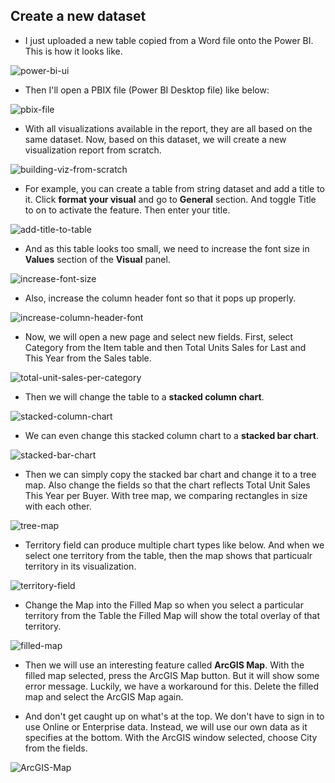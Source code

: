 ## Create a new dataset

- I just uploaded a new table copied from a Word file onto the Power BI. This is how it looks like.


![power-bi-ui](/pictures/Power-BI/power-bi-ui.PNG "powewr bi ui")


- Then I'll open a PBIX file (Power BI Desktop file) like below:


![pbix-file](/pictures/Power-BI/pbix-file.PNG "PBIX file")


- With all visualizations available in the report, they are all based on the same dataset. Now, based on this dataset, we will create a new visualization report from scratch.


![building-viz-from-scratch](/pictures/Power-BI/building-viz-from-scratch.PNG "building viz from scratch")


- For example, you can create a table from string dataset and add a title to it. Click **format your visual** and go to **General** section. And toggle Title to on to activate the feature. Then enter your title.


![add-title-to-table](/pictures/Power-BI/add-title.PNG "add title to a table")


- And as this table looks too small, we need to increase the font size in **Values** section of the **Visual** panel.


![increase-font-size](/pictures/Power-BI/increase-font-size.PNG "increase font size")


- Also, increase the column header font so that it pops up properly.


![increase-column-header-font](/pictures/Power-BI/increase-column-header-font.PNG "increase column header font")


- Now, we will open a new page and select new fields. First, select Category from the Item table and then Total Units Sales for Last and This Year from the Sales table.


![total-unit-sales-per-category](/pictures/Power-BI/total-unit-sales-per-category.PNG "total unit sales per category")


- Then we will change the table to a **stacked column chart**.


![stacked-column-chart](/pictures/Power-BI/stacked-column-chart.PNG "stacked column chart")


- We can even change this stacked column chart to a **stacked bar chart**.


![stacked-bar-chart](/pictures/Power-BI/stacked-bar-chart.PNG "stacked bar chart")


- Then we can simply copy the stacked bar chart and change it to a tree map. Also change the fields so that the chart reflects Total Unit Sales This Year per Buyer. With tree map, we comparing rectangles in size with each other.


![tree-map](/pictures/Power-BI/tree-map.PNG "tree map")


- Territory field can produce multiple chart types like below. And when we select one territory from the table, then the map shows that particualr territory in its visualization.


![territory-field](/pictures/Power-BI/territory-field.PNG "territory field")


- Change the Map into the Filled Map so when you select a particular territory from the Table the Filled Map will show the total overlay of that territory.


![filled-map](/pictures/Power-BI/filled-map.PNG "filled map")


- Then we will use an interesting feature called **ArcGIS Map**. With the filled map selected, press the ArcGIS Map button. But it will show some error message. Luckily, we have a workaround for this. Delete the filled map and select the ArcGIS Map again. 


- And don't get caught up on what's at the top. We don't have to sign in to use Online or Enterprise data. Instead, we will use our own data as it specifies at the bottom. With the ArcGIS window selected, choose City from the fields.


![ArcGIS-Map](/pictures/Power-BI/arcgis-map.PNG "ArcGIS Map")


